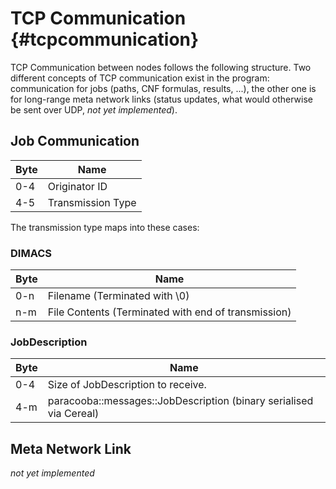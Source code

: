 TCP Communication {#tcpcommunication}
=====================================

TCP Communication between nodes follows the following structure. Two different concepts of TCP
communication exist in the program: communication for jobs (paths, CNF formulas, results, ...),
the other one is for long-range meta network links (status updates, what would otherwise be
sent over UDP, *not yet implemented*).

Job Communication
-----------------

| Byte | Name              |
|------|-------------------|
| 0-4  | Originator ID     |
| 4-5  | Transmission Type |

The transmission type maps into these cases:

### DIMACS

| Byte | Name                                                |
|------|-----------------------------------------------------|
| 0-n  | Filename (Terminated with \0)                       |
| n-m  | File Contents (Terminated with end of transmission) |

### JobDescription

| Byte | Name                                                               |
|------|--------------------------------------------------------------------|
| 0-4  | Size of JobDescription to receive.                                 |
| 4-m  | paracooba::messages::JobDescription (binary serialised via Cereal) |

Meta Network Link
-----------------

*not yet implemented*
